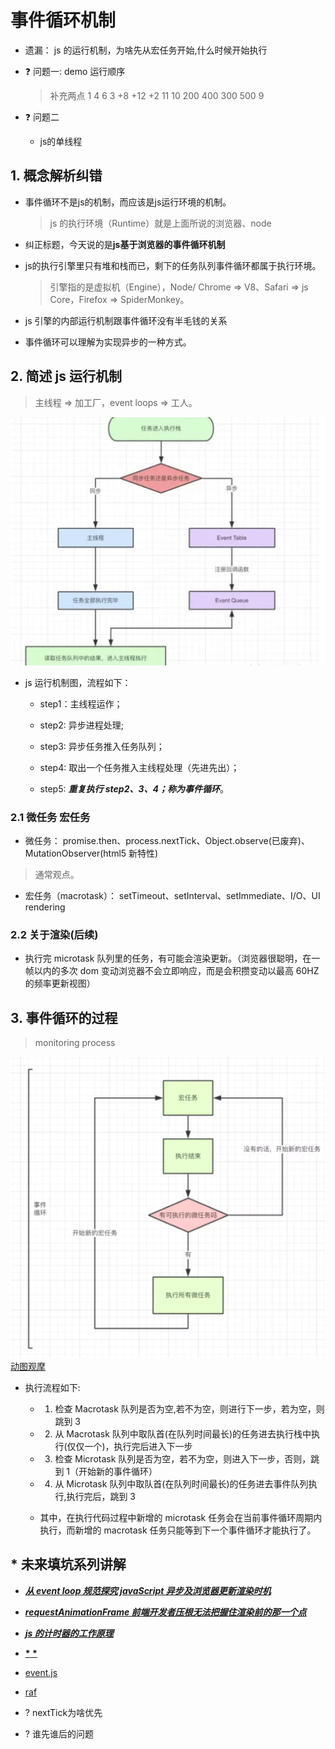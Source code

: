# 事件循环机制

- 遗漏： js 的运行机制，为啥先从宏任务开始,什么时候开始执行

- ❓ 问题一: demo 运行顺序

  > 补充两点
  > 1 4 6 3 +8 +12 +2 11 10 200 400 300 500 9

- ❓ 问题二

  - js的单线程

## 1. 概念解析纠错

- 事件循环不是js的机制，而应该是js运行环境的机制。

  > js 的执行环境（Runtime）就是上面所说的浏览器、node

- 纠正标题，今天说的是**js基于浏览器的事件循环机制**

- js的执行引擎里只有堆和栈而已，剩下的任务队列事件循环都属于执行环境。

  > 引擎指的是虚拟机（Engine），Node/ Chrome => V8、Safari => js Core，Firefox => SpiderMonkey。

- js 引擎的内部运行机制跟事件循环没有半毛钱的关系

- 事件循环可以理解为实现异步的一种方式。

## 2. 简述 js 运行机制

> 主线程 => 加工厂，event loops => 工人。

![avatar](js运行机制流程图.png)

- js 运行机制图，流程如下：

  - step1：主线程运作；

  - step2: 异步进程处理;

  - step3: 异步任务推入任务队列；

  - step4: 取出一个任务推入主线程处理（先进先出）；

  - step5: **_重复执行 step2、3、4；称为事件循环_**。

### 2.1 微任务 宏任务

- 微任务： promise.then、process.nextTick、Object.observe(已废弃)、MutationObserver(html5 新特性)

> 通常观点。

- 宏任务（macrotask）： setTimeout、setInterval、setImmediate、I/O、UI rendering

### 2.2 关于渲染(后续)

- 执行完 microtask 队列里的任务，有可能会渲染更新。（浏览器很聪明，在一帧以内的多次 dom 变动浏览器不会立即响应，而是会积攒变动以最高 60HZ 的频率更新视图）

## 3. 事件循环的过程

> monitoring process

![avatar](事件循环流程图.png)
[动图观摩](https://user-gold-cdn.xitu.io/2019/1/12/16841d6392e8f537?imageslim)

- 执行流程如下:

  - 1. 检查 Macrotask 队列是否为空,若不为空，则进行下一步，若为空，则跳到 3

  - 2. 从 Macrotask 队列中取队首(在队列时间最长)的任务进去执行栈中执行(仅仅一个)，执行完后进入下一步

  - 3. 检查 Microtask 队列是否为空，若不为空，则进入下一步，否则，跳到 1（开始新的事件循环）

  - 4. 从 Microtask 队列中取队首(在队列时间最长)的任务进去事件队列执行,执行完后，跳到 3

  - 其中，在执行代码过程中新增的 microtask 任务会在当前事件循环周期内执行，而新增的 macrotask 任务只能等到下一个事件循环才能执行了。


## * 未来填坑系列讲解

- [**_从 event loop 规范探究 javaScript 异步及浏览器更新渲染时机_**](https://github.com/aooy/blog/issues/5)

- [**_requestAnimationFrame 前端开发者压根无法把握住渲染前的那一个点_**](https://juejin.im/post/6844904056457003015)

- [**_js 的计时器的工作原理_**](https://segmentfault.com/a/1190000002633108)

- [**\* \***](https://github.com/amandakelake/blog/issues/26)

- [event.js](https://gist.github.com/noonat/368053)

- [raf](https://lq782655835.github.io/blogs/js/js-base-3.event-loop.html)

- ? nextTick为啥优先

- ? 谁先谁后的问题
